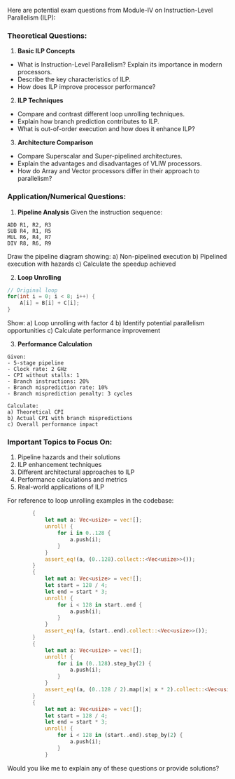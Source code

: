 
Here are potential exam questions from Module-IV on Instruction-Level Parallelism (ILP):

### Theoretical Questions:

1. **Basic ILP Concepts**
- What is Instruction-Level Parallelism? Explain its importance in modern processors.
- Describe the key characteristics of ILP.
- How does ILP improve processor performance?

2. **ILP Techniques**
- Compare and contrast different loop unrolling techniques.
- Explain how branch prediction contributes to ILP.
- What is out-of-order execution and how does it enhance ILP?

3. **Architecture Comparison**
- Compare Superscalar and Super-pipelined architectures.
- Explain the advantages and disadvantages of VLIW processors.
- How do Array and Vector processors differ in their approach to parallelism?

### Application/Numerical Questions:

1. **Pipeline Analysis**
Given the instruction sequence:
```assembly
ADD R1, R2, R3
SUB R4, R1, R5
MUL R6, R4, R7
DIV R8, R6, R9
```
Draw the pipeline diagram showing:
a) Non-pipelined execution
b) Pipelined execution with hazards
c) Calculate the speedup achieved

2. **Loop Unrolling**
```c
// Original loop
for(int i = 0; i < 8; i++) {
    A[i] = B[i] + C[i];
}
```
Show:
a) Loop unrolling with factor 4
b) Identify potential parallelism opportunities
c) Calculate performance improvement

3. **Performance Calculation**
```
Given:
- 5-stage pipeline
- Clock rate: 2 GHz
- CPI without stalls: 1
- Branch instructions: 20%
- Branch misprediction rate: 10%
- Branch misprediction penalty: 3 cycles

Calculate:
a) Theoretical CPI
b) Actual CPI with branch mispredictions
c) Overall performance impact
```

### Important Topics to Focus On:
1. Pipeline hazards and their solutions
2. ILP enhancement techniques
3. Different architectural approaches to ILP
4. Performance calculations and metrics
5. Real-world applications of ILP

For reference to loop unrolling examples in the codebase:

```899:936:rise-in-tuto/counter/target/debug/build/crunchy-9e72784f36e9ec76/out/lib.rs
        {
            let mut a: Vec<usize> = vec![];
            unroll! {
                for i in 0..128 {
                    a.push(i);
                }
            }
            assert_eq!(a, (0..128).collect::<Vec<usize>>());
        }
        {
            let mut a: Vec<usize> = vec![];
            let start = 128 / 4;
            let end = start * 3;
            unroll! {
                for i < 128 in start..end {
                    a.push(i);
                }
            }
            assert_eq!(a, (start..end).collect::<Vec<usize>>());
        }
        {
            let mut a: Vec<usize> = vec![];
            unroll! {
                for i in (0..128).step_by(2) {
                    a.push(i);
                }
            }
            assert_eq!(a, (0..128 / 2).map(|x| x * 2).collect::<Vec<usize>>());
        }
        {
            let mut a: Vec<usize> = vec![];
            let start = 128 / 4;
            let end = start * 3;
            unroll! {
                for i < 128 in (start..end).step_by(2) {
                    a.push(i);
                }
            }
```


Would you like me to explain any of these questions or provide solutions?
